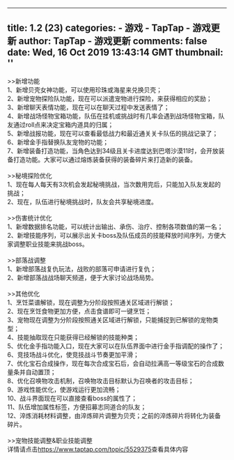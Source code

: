 
---
title: 1.2 (23)
categories: 
    - 游戏
    - TapTap - 游戏更新
author: TapTap - 游戏更新
comments: false
date: Wed, 16 Oct 2019 13:43:14 GMT
thumbnail: ''
---

<div>   
<div>>>新增功能<br>1、新增贝壳女神功能，可以使用珍珠或海星来兑换贝壳；<br>2、新增宠物探险队功能，现在可以派遣宠物进行探险，来获得相应的奖励；<br>3、新增聊天表情功能，现在可以在聊天过程中发送表情了；<br>4、新增战场怪物宝箱功能，队伍在挂机或挑战时有几率会遇到战场怪物宝箱，队友通过roll点来决定宝箱内道具的归属；<br>5、新增战报功能，现在可以查看最低战力和最近通关关卡队伍的挑战记录了；<br>6、新增金手指替换队友宠物的功能；<br>7、新增装备打造功能，当角色达到34级且关卡进度达到巴塔沙漠11时，会开放装备打造功能。大家可以通过熔炼装备获得的装备碎片来打造新的装备。<br class="bbcode-paragraph-br"><br class="bbcode-paragraph-br">>>秘境探险优化<br>1、现在每人每天有3次机会发起秘境挑战，当次数用完后，只能加入队友发起的挑战；<br>2、现在，队伍进行秘境挑战时，队友会共享秘境进度。<br class="bbcode-paragraph-br"><br class="bbcode-paragraph-br">>>伤害统计优化<br>1、新增数据排名功能，可以统计出输出、承伤、治疗、控制各项数值的第一名；<br>2、新增技能序列，可以展示出关卡boss及队伍成员的技能释放时间序列，方便大家调整职业技能来挑战boss。<br class="bbcode-paragraph-br"><br class="bbcode-paragraph-br">>>部落战调整<br>1、新增部落战复仇玩法，战败的部落可申请进行复仇；<br>2、新增部落战战场聊天频道，便于大家讨论战场局势。<br class="bbcode-paragraph-br"><br class="bbcode-paragraph-br">>>其他优化<br>1、烹饪菜谱解锁，现在调整为分阶段按照通关区域进行解锁；<br>2、现在烹饪食物更加方便，点击食谱即可一键烹饪；<br>3、宠物现在调整为分阶段按照通关区域进行解锁，只能捕捉到已解锁的宠物类型；<br>4、技能抽取现在只能获得已经解锁的技能种类；<br>5、优化金手指功能入口，现在大家可以在队伍界面中进行金手指调配的操作了；<br>6、竞技场战斗优化，使竞技战斗节奏更加平滑；<br>7、优化宝石合成操作，现在每次合成宝石后，会自动拉满高一等级宝石的合成数量条并自动置顶；<br>8、优化召唤物攻击机制，召唤物攻击目标默认为召唤者的攻击目标；<br>9、游戏性能优化，使游戏运行更加流畅；<br>10、战斗界面现在可以直接查看boss的属性了；<br>11、队伍增加属性标签，方便招募志同道合的队友；<br>12、淬炼消耗材料调整，由淬炼碎片调整为贝壳；之前的淬炼碎片将转化为装备碎片。<br class="bbcode-paragraph-br"><br class="bbcode-paragraph-br">>>宠物技能调整&职业技能调整<br>详情请点击<a data-type="bbcode-no-link" href="taptap://taptap.com/topic?topic_id=5529375" data-origin-href="https://www.taptap.com/topic/5529375">https://www.taptap.com/topic/5529375</a>查看具体内容</div>  
</div>
            